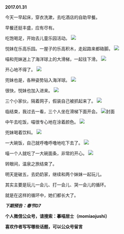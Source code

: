 
          
**2017.01.31**

今天一早起床，穿衣洗漱，去吃酒店的自助早餐。

早餐还挺丰盛，应有尽有。

吃饱喝足，开始去儿童乐园活动。
![](https://pic4.zhimg.com/v2-0f7f50868f0aa8322544000145d99c54.jpg)


悦妹在乐高乐园。一屋子的乐高积木，走起路来都硌脚。
![](https://pic2.zhimg.com/v2-ce475da541d7c10260e2f6689f00a656.jpg)


喵和兜妹迷上了海洋球上的大滑梯，一起往下滑。
![](https://pic4.zhimg.com/v2-c0365c34f77083dfd546a2d6402c33ff.jpg)


开心地不得了。
![](https://pic4.zhimg.com/v2-14f39857230f2c966ebde7222bfc055d.jpg)


兜妹也是，各种姿势钻入海洋球。
![](https://pic4.zhimg.com/v2-8f1210664579573f7e76ede85489176a.jpg)


很快，悦妹也加入进来。
![](https://pic1.zhimg.com/v2-f3f8e88853ee918640633908eb685919.jpg)


三个小家伙，隔着网子，假装自己被抓起来了。
![](https://pic3.zhimg.com/v2-301f71725bbbd058fd2e9dc70beb7af9.jpg)


临结束，我过去一看，三个人坐在滑梯下面开会。
![](https://pic1.zhimg.com/v2-e963610f8a6218008fde6cbf7b2eda03.jpg)封面


中午去吃饭，喵很专心地在涂着颜色。
![](https://pic4.zhimg.com/v2-11cd9795c0771bbeb19ae2f9104c6b67.jpg)


兜妹喝着饮料。
![](https://pic4.zhimg.com/v2-721dadbe1fd5a98b5715cc08de0646cb.jpg)


一大碗饭，自己就呼噜呼噜地吃下去了。
![](https://pic2.zhimg.com/v2-31f4f28ac5d0bd259b37459cae29dc96.jpg)


喵一个人就吃了一大碗面条，非常的开心。
![](https://pic4.zhimg.com/v2-144a51071cf629dd57149d56c3a0dc44.jpg)


转眼间，温泉之旅结束了。

明天是破五，去奶奶家，继续和两个妹妹一起玩儿。

其实主要是玩儿一会儿、打一会儿、哭一会儿的循环。

就是在这样的循环中，她们都长大了。


***下期预告：春节D7***


**个人微信公众号，请搜索：摹喵居士（momiaojushi）**

**喜欢作者写写哪些话题，可以公众号留言**

        